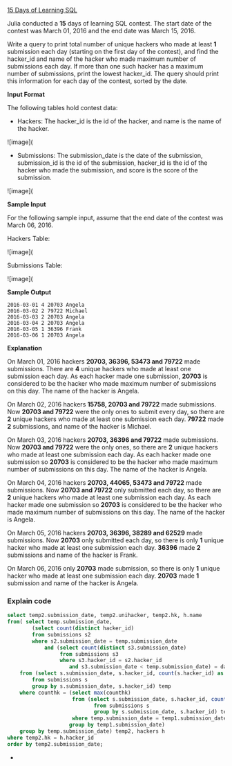 [15 Days of Learning SQL](https://www.hackerrank.com/challenges/15-days-of-learning-sql/problem)

Julia conducted a **15** days of learning SQL contest. The start date of the contest was March 01, 2016 and the end date was March 15, 2016.

Write a query to print total number of unique hackers who made at least **1** submission each day (starting on the first day of the contest), and find the hacker_id and name of the hacker who made maximum number of submissions each day. If more than one such hacker has a maximum number of submissions, print the lowest hacker_id. The query should print this information for each day of the contest, sorted by the date.

**Input Format**

The following tables hold contest data:

* Hackers: The hacker_id is the id of the hacker, and name is the name of the hacker.

![image](

* Submissions: The submission_date is the date of the submission, submission_id is the id of the submission, hacker_id is the id of the hacker who made the submission, and score is the score of the submission.

![image](

**Sample Input**

For the following sample input, assume that the end date of the contest was March 06, 2016.

Hackers Table:

![image](

Submissions Table:

![image](

**Sample Output**
```
2016-03-01 4 20703 Angela
2016-03-02 2 79722 Michael
2016-03-03 2 20703 Angela
2016-03-04 2 20703 Angela
2016-03-05 1 36396 Frank
2016-03-06 1 20703 Angela
```
**Explanation**

On March 01, 2016 hackers **20703, 36396, 53473 and 79722** made submissions. There are **4** unique hackers who made at least one submission each day. As each hacker made one submission, **20703** is considered to be the hacker who made maximum number of submissions on this day. The name of the hacker is Angela.

On March 02, 2016 hackers **15758, 20703 and 79722** made submissions. Now **20703 and 79722** were the only ones to submit every day, so there are **2** unique hackers who made at least one submission each day. **79722** made **2** submissions, and name of the hacker is Michael.

On March 03, 2016 hackers **20703, 36396 and 79722** made submissions. Now **20703 and 79722** were the only ones, so there are **2** unique hackers who made at least one submission each day. As each hacker made one submission so **20703** is considered to be the hacker who made maximum number of submissions on this day. The name of the hacker is Angela.

On March 04, 2016 hackers **20703, 44065, 53473 and 79722** made submissions. Now **20703 and 79722** only submitted each day, so there are **2** unique hackers who made at least one submission each day. As each hacker made one submission so **20703** is considered to be the hacker who made maximum number of submissions on this day. The name of the hacker is Angela.

On March 05, 2016 hackers **20703, 36396, 38289 and 62529** made submissions. Now **20703** only submitted each day, so there is only **1** unique hacker who made at least one submission each day. **36396** made **2** submissions and name of the hacker is Frank.

On March 06, 2016 only **20703** made submission, so there is only **1** unique hacker who made at least one submission each day. **20703** made **1** submission and name of the hacker is Angela.

### Explain code
```SQL
select temp2.submission_date, temp2.unihacker, temp2.hk, h.name
from( select temp.submission_date, 
        (select count(distinct hacker_id)  
        from submissions s2  
        where s2.submission_date = temp.submission_date 
            and (select count(distinct s3.submission_date) 
                 from submissions s3 
                 where s3.hacker_id = s2.hacker_id 
                    and s3.submission_date < temp.submission_date) = dateDIFF(temp.submission_date , '2016-03-01')) as unihacker, min(temp.hacker_id) as hk
    from (select s.submission_date, s.hacker_id, count(s.hacker_id) as counthk
        from submissions s
        group by s.submission_date, s.hacker_id) temp
    where counthk = (select max(counthk) 
                     from (select s.submission_date, s.hacker_id, count(s.hacker_id) as counthk
                            from submissions s
                            group by s.submission_date, s.hacker_id) temp1
                     where temp.submission_date = temp1.submission_date
                    group by temp1.submission_date)
    group by temp.submission_date) temp2, hackers h
where temp2.hk = h.hacker_id
order by temp2.submission_date;
```
- 
